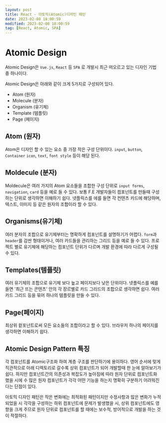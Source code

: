 ```yaml
---
layout: post
title: React - 아토믹(Atomic)디자인 패턴
date: 2023-02-08 18:00:59
modified: 2023-02-08 18:00:59
tag: [React, Atomic, SPA]
---
```


# Atomic Design 
Atomic Design은 `Vue.js`, `React` 등 `SPA` 로 개발시 최근 떠오르고 있는 디자인 기법 중 하나이다. 

Atomic Design은 아래와 같이 크게 5가지로 구성되어 있다.

* Atom (원자)
* Molecule (분자)
* Organism (유기체)
* Template (템플릿)
* Page (페이지)



## Atom (원자)
Atom은 디자인 할 수 있는 요소 중 가장 작은 구성 단위이다. `input`, `button`, `Container` `icon`, `text`, `font style` 등이 해당 된다. 

## Moldecule (분자)
Moldecule은 여러 가지의 Atom 요소들을 조합한 구성 단위로 `input forms`, `navigation`, `card` 등을 예로 들 수 있다. 보통 F.E 개발자들이 컴포넌트를 만들때 구성하는 단위로 생각하면 이해하기 쉽다. 넷플릭스를 에를 들면 각 컨텐츠 카드에 해당하며, 텍스트, 이미지 등 같은 원자의 조합이라 할 수 있다.

## Organisms(유기체)
여러 분자의 조합으로 유기체부터는 명확하게 컴포넌트를 설명하기가 어렵다. `form`과 `header`를 감싼 형태이거나, 여러 카드들을 관리하는 그리드 등을 예로 들 수 있다. 프로젝트 별로 유기체에 해당하는 컴포넌트 단위가 다르며 개발 환경에 따라 다르게 구성될 수 있다.

## Templates(템플릿)
여러 유기체의 조합으로 유기체 보다 높고 페이지보다 낮은 단위이다. 넷플릭스를 예를 들면 '최근 뜨는 콘텐츠' 안의 각 장르별로 카드 그리드의 조합으로 생각하면 쉽다. 여러 카드 그리드 등을 묶어 하나의 템플릿을 만들 수 있다.

## Page(페이지)
최상위 컽포넌트로써 모든 요소들의 조합이라고 할 수 있다. 브라우저 하나의 페이지를 생각하면 이해하기 쉽다.

## Atomic Design Pattern 특징
각 컴포넌트를 Atomic구조화 하여 계층 구조를 판단하기에 용이하다. 영어 순서에 맞게 직관적으로 아래 디렉토리로 갈수록 상위 컴포넌트가 되어 개발할때 한 눈에 알아보기가 쉽다.
하지만 컴포넌트간의 의존성과 복잡도가 높아짐에 따라 원자 단위로 컴포넌트화 했을 시에 수 많은 원자 컴포넌트가 각각 어떤 기능을 하는지 명확히 구분하기 어려워진다는 단점이 있다.

아토믹 디자인 패턴은 작은 변화에는 최적화된 패턴이지만 수정사항과 많은 변화가 누적되었을 시 각각을 구성하는 하위 컴포넌트에 문제가 발생했을 시, 상위 컴포넌트에도 영향을 크게 주므로 원자 단위로 컴포넌트를 할 때에는 보수적, 방어적으로 개발을 하는 것이 적절하다. 
